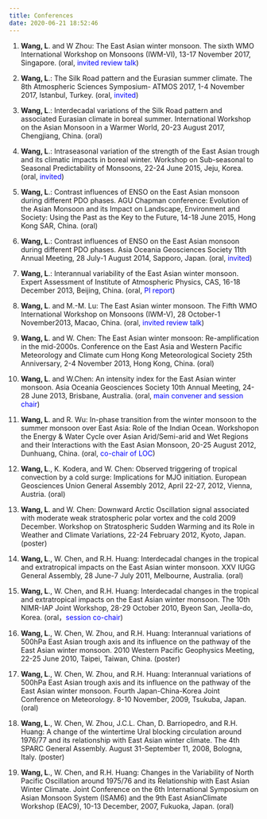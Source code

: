 ```yaml
---
title: Conferences
date: 2020-06-21 18:52:46
---
```


1. **Wang, L**. and W Zhou: The East Asian winter monsoon. The sixth WMO International Workshop on Monsoons (IWM-VI), 13-17 November 2017, Singapore. (oral, <font color=#0000FF>invited review talk</font>)

2. **Wang, L**.: The Silk Road pattern and the Eurasian summer climate. The 8th Atmospheric Sciences Symposium- ATMOS 2017, 1-4 November 2017, Istanbul, Turkey. (oral, <font color=#0000FF>invited</font>)

3. **Wang, L**.: Interdecadal variations of the Silk Road pattern and associated Eurasian climate in boreal summer. International Workshop on the Asian Monsoon in a Warmer World, 20-23 August 2017, Chengjiang, China. (oral)

4. **Wang, L**.: Intraseasonal variation of the strength of the East Asian trough and its climatic impacts in boreal winter. Workshop on Sub-seasonal to Seasonal Predictability of Monsoons, 22-24 June 2015, Jeju, Korea. (oral, <font color=#0000FF>invited</font>)

5. **Wang, L**.: Contrast influences of ENSO on the East Asian monsoon during different PDO phases. AGU Chapman conference: Evolution of the Asian Monsoon and its Impact on Landscape, Environment and Society: Using the Past as the Key to the Future, 14-18 June 2015, Hong Kong SAR, China. (oral)

6. **Wang, L**.: Contrast influences of ENSO on the East Asian monsoon during different PDO phases. Asia Oceania Geosciences Society 11th Annual Meeting, 28 July-1 August 2014, Sapporo, Japan. (oral, <font color=#0000FF>invited</font>)

7. **Wang, L**.: Interannual variability of the East Asian winter monsoon. Expert Assessment of Institute of Atmospheric Physics, CAS, 16-18 December 2013, Beijing, China. (oral, <font color=#0000FF>PI report</font>)

8. **Wang, L**. and M.-M. Lu: The East Asian winter monsoon. The Fifth WMO International Workshop on Monsoons (IWM-V), 28 October-1 November2013, Macao, China. (oral, <font color=#0000FF>invited review talk</font>)

9. **Wang, L**. and W. Chen: The East Asian winter monsoon: Re-amplification in the mid-2000s. Conference on the East Asia and Western Pacific Meteorology and Climate cum Hong Kong Meteorological Society 25th Anniversary, 2-4 November 2013, Hong Kong, China. (oral)

10. **Wang, L**. and W.Chen: An intensity index for the East Asian winter monsoon. Asia Oceania Geosciences Society 10th Annual Meeting, 24-28 June 2013, Brisbane, Australia. (oral, <font color=#0000FF>main convener and session chair</font>)

11. **Wang, L**. and R. Wu: In-phase transition from the winter monsoon to the summer monsoon over East Asia: Role of the Indian Ocean. Workshopon the Energy & Water Cycle over Asian Arid/Semi-arid and Wet Regions and their Interactions with the East Asian Monsoon, 20-25 August 2012, Dunhuang, China. (oral, <font color=#0000FF>co-chair of LOC</font>)

12. **Wang, L**., K. Kodera, and W. Chen: Observed triggering of tropical convection by a cold surge: Implications for MJO initiation. European Geosciences Union General Assembly 2012, April 22-27, 2012, Vienna, Austria. (oral)

13. **Wang, L**. and W. Chen: Downward Arctic Oscillation signal associated with moderate weak stratospheric polar vortex and the cold 2009 December. Workshop on Stratospheric Sudden Warming and its Role in Weather and Climate Variations, 22-24 February 2012, Kyoto, Japan. (poster)

14. **Wang, L**., W. Chen, and R.H. Huang: Interdecadal changes in the tropical and extratropical impacts on the East Asian winter monsoon. XXV IUGG General Assembly, 28 June-7 July 2011, Melbourne, Australia. (oral)

15. **Wang, L**., W. Chen, and R.H. Huang: Interdecadal changes in the tropical and extratropical impacts on the East Asian winter monsoon. The 10th NIMR-IAP Joint Workshop, 28-29 October 2010, Byeon San, Jeolla-do, Korea. (oral，<font color=#0000FF>session co-chair</font>)

16. **Wang, L**., W. Chen, W. Zhou, and R.H. Huang: Interannual variations of 500hPa East Asian trough axis and its influence on the pathway of the East Asian winter monsoon. 2010 Western Pacific Geophysics Meeting, 22-25 June 2010, Taipei, Taiwan, China. (poster)

17. **Wang, L**., W. Chen, W. Zhou, and R.H. Huang: Interannual variations of 500hPa East Asian trough axis and its influence on the pathway of the East Asian winter monsoon. Fourth Japan-China-Korea Joint Conference on Meteorology. 8-10 November, 2009, Tsukuba, Japan. (oral)

18. **Wang, L**., W. Chen, W. Zhou, J.C.L. Chan, D. Barriopedro, and R.H. Huang: A change of the wintertime Ural blocking circulation around 1976/77 and its relationship with East Asian winter climate. The 4th SPARC General Assembly. August 31-September 11, 2008, Bologna, Italy. (poster)

19. **Wang, L**., W. Chen, and R.H. Huang: Changes in the Variability of North Pacific Oscillation around 1975/76 and its Relationship with East Asian Winter Climate. Joint Conference on the 6th International Symposium on Asian Monsoon System (ISAM6) and the 9th East AsianClimate Workshop (EAC9), 10-13 December, 2007, Fukuoka, Japan. (oral)
